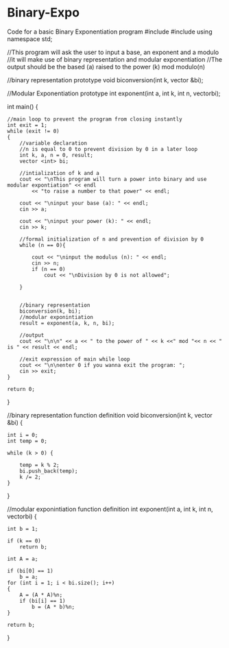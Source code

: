 # Binary-Expo
Code for a basic Binary Exponentiation program
#include <iostream>
#include <vector>
using namespace std;

//This program will ask the user to input a base, an exponent and a modulo
//it will make use of binary representation and modular exponentiation
//The output should be the based (a) raised to the power (k) mod modulo(n)

//binary representation prototype
void biconversion(int k, vector<int> &bi);

//Modular Exponentiation prototype
int exponent(int a, int k, int n, vector<int>bi);

int main() {

	//main loop to prevent the program from closing instantly
	int exit = 1;
	while (exit != 0) 
	{
		//variable declaration
		//n is equal to 0 to prevent division by 0 in a later loop
		int k, a, n = 0, result;
		vector <int> bi;

		//intialization of k and a
		cout << "\nThis program will turn a power into binary and use modular expontiation" << endl
			<< "to raise a number to that power" << endl;
		
		cout << "\ninput your base (a): " << endl;
		cin >> a;

		cout << "\ninput your power (k): " << endl;
		cin >> k;

		//formal initialization of n and prevention of division by 0
		while (n == 0){

			cout << "\ninput the modulus (n): " << endl;
			cin >> n;
			if (n == 0)
				cout << "\nDivision by 0 is not allowed";

		}

		
		//binary representation
		biconversion(k, bi);
		//modular exponintiation
		result = exponent(a, k, n, bi);

		//output
		cout << "\n\n" << a << " to the power of " << k <<" mod "<< n << " is " << result << endl;

		//exit expression of main while loop 
		cout << "\n\nenter 0 if you wanna exit the program: ";
		cin >> exit;
	}

	return 0;
}


//binary representation function definition
void biconversion(int k, vector<int> &bi) {

	int i = 0;
	int temp = 0;

	while (k > 0) {

		temp = k % 2;
		bi.push_back(temp);
		k /= 2;
	}
}

//modular exponintiation function definition
int exponent(int a, int k, int n, vector<int>bi) {

	int b = 1;

	if (k == 0)
		return b;

	int A = a;

	if (bi[0] == 1)
		b = a;
	for (int i = 1; i < bi.size(); i++)
	{
		A = (A * A)%n;
		if (bi[i] == 1)
			b = (A * b)%n;
	}

	return b;
}
